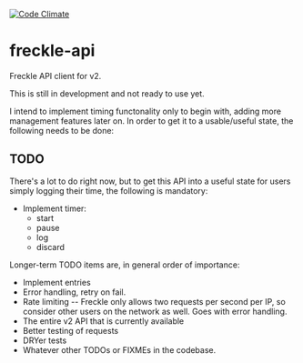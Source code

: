 [![Code Climate](https://codeclimate.com/github/shkm/freckle-api/badges/gpa.svg)](https://codeclimate.com/github/shkm/freckle-api)  

# freckle-api
Freckle API client for v2.

This is still in development and not ready to use yet.

I intend to implement timing functonality only to begin with,
adding more management features later on. In order to get it to a
usable/useful state, the following needs to be done:

## TODO

There's a lot to do right now, but to get this API into a useful state
for users simply logging their time, the following is mandatory:

- Implement timer:
  - start
  - pause
  - log
  - discard

Longer-term TODO items are, in general order of importance:

- Implement entries
- Error handling, retry on fail.
- Rate limiting -- Freckle only allows two requests per second per IP, so consider
  other users on the network as well. Goes with error handling.
- The entire v2 API that is currently available
- Better testing of requests
- DRYer tests
- Whatever other TODOs or FIXMEs in the codebase.
